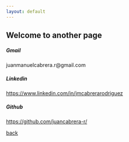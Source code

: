```yaml
---
layout: default
---
```


## Welcome to another page

<h5> Gmail </h5>
<p> juanmanuelcabrera.r@gmail.com </p>

<h5> Linkedin </h5>
<a href="{{https://www.linkedin.com/in/jmcabrerarodriguez}}"> https://www.linkedin.com/in/jmcabrerarodriguez </a>

<h5> Github </h5>
<a href="{{https://github.com/juancabrera-r/}}"> https://github.com/juancabrera-r/ </a>


[back](./)
